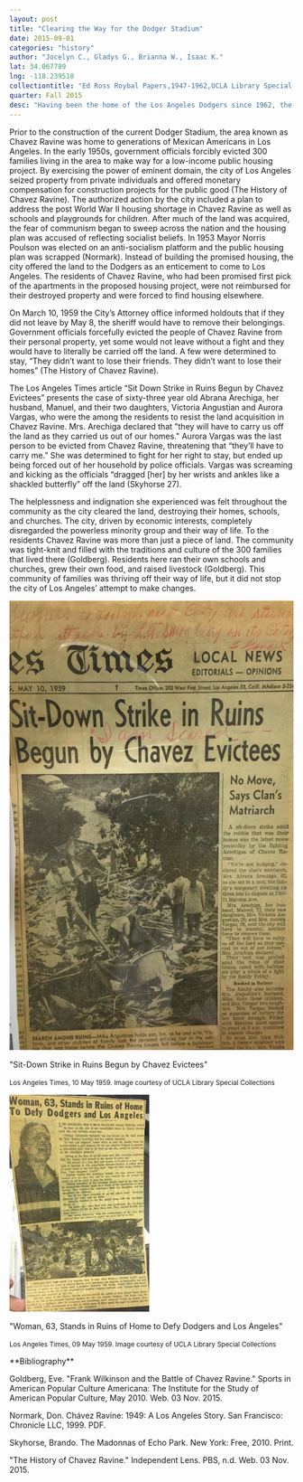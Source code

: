 ```yaml
---
layout: post
title: "Clearing the Way for the Dodger Stadium"
date: 2015-09-01
categories: "history"
author: "Jocelyn C., Gladys G., Brianna W., Isaac K."
lat: 34.067789
lng: -118.239518
collectiontitle: "Ed Ross Roybal Papers,1947-1962,UCLA Library Special Collections"
quarter: Fall 2015
desc: "Having been the home of the Los Angeles Dodgers since 1962, the Dodger Stadium has become a landmark. Dodger fans that fill up the 56,000 seats at the stadium have no idea that the home of their beloved team was once an area that was the Mexican-American community Chavez Ravine. A cohesive community lived there until the residents were forced to leave their homes to clear the way for the stadium."
---
```

Prior to the construction of the current Dodger Stadium, the area known as Chavez Ravine was home to generations of Mexican Americans in Los Angeles. In the early 1950s, government officials forcibly evicted 300 families living in the area to make way for a low-income public housing project. By exercising the power of eminent domain, the city of Los Angeles seized property from private individuals and offered monetary compensation for construction projects for the public good (The History of Chavez Ravine). The authorized action by the city included a plan to address the post World War II housing shortage in Chavez Ravine as well as schools and playgrounds for children. After much of the land was acquired, the fear of communism began to sweep across the nation and the housing plan was accused of reflecting socialist beliefs.  In 1953 Mayor Norris Poulson was elected on an anti-socialism platform and the public housing plan was scrapped (Normark). Instead of building the promised housing, the city offered the land to the Dodgers as an enticement to come to Los Angeles. The residents of Chavez Ravine, who had been promised first pick of the apartments in the proposed housing project, were not reimbursed for their destroyed property and were forced to find housing elsewhere.

On March 10, 1959 the City’s Attorney office informed holdouts that if they did not leave by May 8, the sheriff would have to remove their belongings. Government officials forcefully evicted the people of Chavez Ravine from their personal property, yet some would not leave without a fight and they would have to literally be carried off the land. A few were determined to stay, “They didn’t want to lose their friends. They didn’t want to lose their homes” (The History of Chavez Ravine).

The Los Angeles Times article “Sit Down Strike in Ruins Begun by Chavez Evictees” presents the case of sixty-three year old Abrana Arechiga, her husband, Manuel, and their two daughters, Victoria Angustian and Aurora Vargas, who were the among the residents to resist the land acquisition in Chavez Ravine. Mrs. Arechiga declared that &quot;they will have to carry us off the land as they carried us out of our homes.&quot; Aurora Vargas was the last person to be evicted from Chavez Ravine, threatening that “they’ll have to carry me.” She was determined to fight for her right to stay, but ended up being forced out of her household by police officials. Vargas was screaming and kicking as the officials “dragged [her] by her wrists and ankles like a shackled butterfly” off the land (Skyhorse 27).

The helplessness and indignation she experienced was felt throughout the community as the city cleared the land, destroying their homes, schools, and churches. The city, driven by economic interests, completely disregarded the powerless minority group and their way of life. To the residents Chavez Ravine was more than just a piece of land. The community was tight-knit and filled with the traditions and culture of the 300 families that lived there (Goldberg). Residents here ran their own schools and churches, grew their own food, and raised livestock (Goldberg).  This community of families was thriving off their way of life, but it did not stop the city of Los Angeles’ attempt to make changes.


<img src='../images/chavezravine1.JPG' alt='The photograph of a page from the L A Times with the sub-headline that reads &#39;No Move, says Clan&#39;s Matriarch&#39; and a hand-written annotation that reads &#34;I am scared.&#34; The photograph shows members of the Arechiga family searching for personal items in the remains of their home, which was bulldozed down only moments before.'>
<figcaption><p>"Sit-Down Strike in Ruins Begun by Chavez Evictees"</p><p><small>Los Angeles Times, 10 May 1959. Image courtesy of UCLA Library Special Collections</small></p>
<img src='../images/chavezravine2.JPG' alt='The two photographs of a page from the LA Times with the sub-headline that reads &#34;Woman, 63, Stands in Ruins of Home to Defy Dodgers and Los Angeles.&#34; The one on the upper left shows Mrs. Glen Walters shouting at police as they forcibly evicted a neighbor. In the picture below, members of the Arechiga family search the rubble of their former home which was demolished to the ground by bulldozers. '>
<figcaption><p>"Woman, 63, Stands in Ruins of Home to Defy Dodgers and Los Angeles"</p><p><small>Los Angeles Times, 09 May 1959. Image courtesy of UCLA Library Special Collections</small></p>
<section id="categories" markdown="1">
**Bibliography**

Goldberg, Eve. &quot;Frank Wilkinson and the Battle of Chavez Ravine.&quot; Sports in American Popular Culture Americana: The Institute for the Study of American Popular Culture, May 2010. Web. 03 Nov. 2015.

Normark, Don. Chávez Ravine: 1949: A Los Angeles Story. San Francisco: Chronicle LLC, 1999. PDF.

Skyhorse, Brando. The Madonnas of Echo Park. New York: Free, 2010. Print.

&quot;The History of Chavez Ravine.&quot; Independent Lens. PBS, n.d. Web. 03 Nov. 2015.


</section>